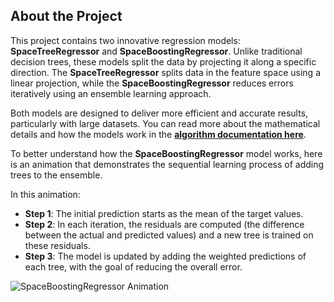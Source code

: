 

## About the Project

This project contains two innovative regression models: **SpaceTreeRegressor** and **SpaceBoostingRegressor**. Unlike traditional decision trees, these models split the data by projecting it along a specific direction. The **SpaceTreeRegressor** splits data in the feature space using a linear projection, while the **SpaceBoostingRegressor** reduces errors iteratively using an ensemble learning approach.

Both models are designed to deliver more efficient and accurate results, particularly with large datasets. You can read more about the mathematical details and how the models work in the **[algorithm documentation here](algo/algo.pdf)**.


To better understand how the **SpaceBoostingRegressor** model works, here is an animation that demonstrates the sequential learning process of adding trees to the ensemble. 

In this animation:
- **Step 1**: The initial prediction starts as the mean of the target values.
- **Step 2**: In each iteration, the residuals are computed (the difference between the actual and predicted values) and a new tree is trained on these residuals.
- **Step 3**: The model is updated by adding the weighted predictions of each tree, with the goal of reducing the overall error.


![SpaceBoostingRegressor Animation](./utils/tree_animation.gif)
